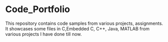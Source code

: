 # Code_Portfolio
This repository contains code samples from various projects, assignments. It showcases some files in C,Embedded C, C++, Java, MATLAB from various projects I have done till now. 
